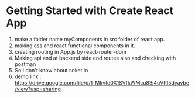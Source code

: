 # Getting Started with Create React App

1. make a folder name myComponents in src folder of react app.
2. making css and react functional components in it.
3. creating routing in App.js by react-router-dom
4. Making api and at backend side end routes also and checking with postman
5. So I don't know about soket.io
6. demo link : https://drive.google.com/file/d/1_Mkvtd0X1SVfkWMcu83j4uVRI5dyaybe/view?usp=sharing
